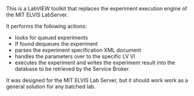 This is a LabVIEW toolkit that replaces the experiment execution engine of the MIT ELVIS LabServer.

It performs the following actions:

- looks for queued experiments
- If found dequeues the experiment
- parses the experiment specification XML document
- handles the parameters over to the specific LV VI
- executes the experiment and writes the experiment result into the database to be retrieved by the Service Broker. 

It was designed for the MIT ELVIS Lab Server, but it should work work as a general solution for any batched lab.